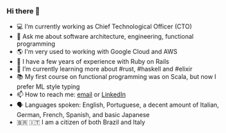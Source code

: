 ### Hi there 👋

- 💻 I’m currently working as Chief Technological Officer (CTO)
- 💬 Ask me about software architecture, engineering, functional programming
- 🌎 I'm very used to working with Google Cloud and AWS
- 💎 I have a few years of experience with Ruby on Rails
- 🌱 I’m currently learning more about #rust, #haskell and #elixir
- 📚 My first course on functional programming was on Scala, but now I prefer ML style typing
- 📫 How to reach me: [email](giovanni.bonetti@gmail.com) or [LinkedIn](https://www.linkedin.com/in/giovanni-k-bonetti-2809345/)
- 🗣 Languages spoken: English, Portuguese, a decent amount of Italian, German, French, Spanish, and basic Japanese
- 🇧🇷 🇮🇹 I am a citizen of both Brazil and Italy
